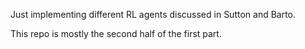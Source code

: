 Just implementing different RL agents discussed in Sutton and Barto.

This repo is mostly the second half of the first part.
